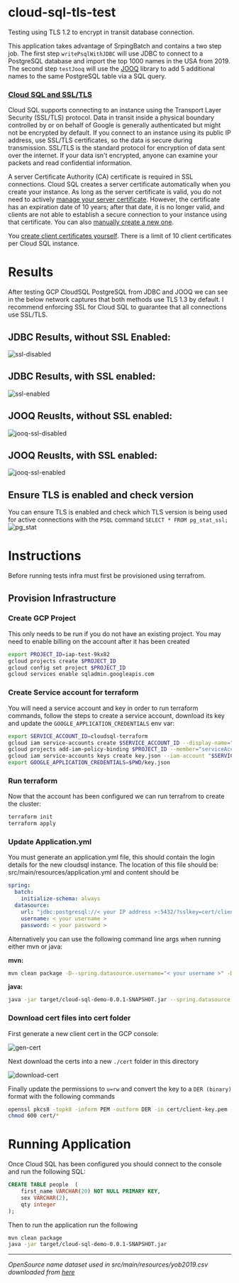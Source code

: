 # cloud-sql-tls-test
Testing using TLS 1.2 to encrypt in transit database connection.

This application takes advantage of SrpingBatch and contains a two step job. The first step `writePsqlWithJDBC` will use JDBC to connect to a PostgreSQL database and import the top 1000 names in the USA from 2019. The second step `testJooq` will use the [JOOQ](https://www.jooq.org/) library to add 5 additional names to the same PostgreSQL table via a SQL query. 

### [Cloud SQL and SSL/TLS](https://cloud.google.com/sql/docs/mysql/authorize-ssl)
Cloud SQL supports connecting to an instance using the Transport Layer Security (SSL/TLS) protocol. Data in transit inside a physical boundary controlled by or on behalf of Google is generally authenticated but might not be encrypted by default. If you connect to an instance using its public IP address, use SSL/TLS certificates, so the data is secure during transmission. SSL/TLS is the standard protocol for encryption of data sent over the internet. If your data isn't encrypted, anyone can examine your packets and read confidential information.

A server Certificate Authority (CA) certificate is required in SSL connections. Cloud SQL creates a server certificate automatically when you create your instance. As long as the server certificate is valid, you do not need to actively [manage your server certificate](https://cloud.google.com/sql/docs/mysql/manage-ssl-instance#manage-server-certs). However, the certificate has an expiration date of 10 years; after that date, it is no longer valid, and clients are not able to establish a secure connection to your instance using that certificate. You can also [manually create a new one](https://cloud.google.com/sql/docs/mysql/configure-ssl-instance#server-certs).

You [create client certificates yourself](https://cloud.google.com/sql/docs/mysql/configure-ssl-instance#client-certs). There is a limit of 10 client certificates per Cloud SQL instance.

# Results

After testing GCP CloudSQL PostgreSQL from JDBC and JOOQ we can see in the below network captures that both methods use TLS 1.3 by default. I recommend enforcing SSL for Cloud SQL to guarantee that all connections use SSL/TLS.

## JDBC Results, without SSL Enabled:
![ssl-disabled](./docs/ssl-disabled.png)

## JDBC Results, with SSL enabled:
![ssl-enabled](./docs/ssl-enabled.png)

## JOOQ Reuslts, without SSL enabled:
![jooq-ssl-disabled](./docs/jooq-ssl-disabled.png)

## JOOQ Reuslts, with SSL enabled:
![jooq-ssl-enabled](./docs/jooq-ssl-enabled.png)

## Ensure TLS is enabled and check version
You can ensure TLS is enabled and check which TLS version is being used for active connections with the `PSQL` command `SELECT * FROM pg_stat_ssl;`
![pg_stat](./docs/pg_stat.png)

# Instructions
Before running tests infra must first be provisioned using terrafrom.

## Provision Infrastructure

### Create GCP Project
This only needs to be run if you do not have an existing project. You may need to enable billing on the account after it has been created

```bash
export PROJECT_ID=iap-test-9kx82
gcloud projects create $PROJECT_ID
gcloud config set project $PROJECT_ID
gcloud services enable sqladmin.googleapis.com
```

### Create Service account for terraform
You will need a service account and key in order to run terraform commands, follow the steps to create a service account, download its key and update the `GOOGLE_APPLICATION_CREDENTIALS` env var:

```bash
export SERVICE_ACCOUNT_ID=cloudsql-terraform
gcloud iam service-accounts create $SERVICE_ACCOUNT_ID --display-name="CloudSQL Terraform"
gcloud projects add-iam-policy-binding $PROJECT_ID --member="serviceAccount:$SERVICE_ACCOUNT_ID@$PROJECT_ID.iam.gserviceaccount.com" --role="roles/owner"
gcloud iam service-accounts keys create key.json --iam-account "$SERVICE_ACCOUNT_ID@$PROJECT_ID.iam.gserviceaccount.com"
export GOOGLE_APPLICATION_CREDENTIALS=$PWD/key.json
```

### Run terraform
Now that the account has been configured we can run terrafrom to create the cluster:

```bash
terraform init
terraform apply
```

### Update Application.yml
You must generate an application.yml file, this should contain the login details for the new cloudsql instance. The location of this file should be: src/main/resources/application.yml and content should be

```yml
spring:
  batch:
    initialize-schema: always
  datasource:  
    url: "jdbc:postgresql://< your IP address >:5432/?sslkey=cert/client-key.pk8&requireSSL=true&sslrootcert=cert/server-ca.pem&sslcert=cert/client-cert.pem"  
    username: < your username >
    password: < your password >
```

Alternatively you can use the following command line args when running either mvn or java:

**mvn:** 
```bash
mvn clean package -D--spring.datasource.username="< your username >" -D--spring.datasource.password="< your password >" -D--spring.datasource.url="jdbc:postgresql://< your IP address >:5432/?sslkey=cert/client-key.pk8&requireSSL=true&sslrootcert=cert/server-ca.pem&sslcert=cert/client-cert.pem"
```
**java:** 
```bash
java -jar target/cloud-sql-demo-0.0.1-SNAPSHOT.jar --spring.datasource.username="< your username >" --spring.datasource.password="< your password >" --spring.datasource.url="jdbc:postgresql://< your IP address >:5432/?sslkey=cert/client-key.pk8&requireSSL=true&sslrootcert=cert/server-ca.pem&sslcert=cert/client-cert.pem"
```

### Download cert files into cert folder
First generate a new client cert in the GCP console:

![gen-cert](./docs/gen-cert.png)

Next download the certs into a new `./cert` folder in this directory

![download-cert](./docs/download-cert.png)

Finally update the permissions to `u=rw` and convert the key to a `DER (binary)` format with the following commands

```bash
openssl pkcs8 -topk8 -inform PEM -outform DER -in cert/client-key.pem -out cert/client-key.pk8 -nocrypt
chmod 600 cert/*
```

# Running Application
Once Cloud SQL has been configured you should connect to the console and run the following SQL:

```sql
CREATE TABLE people  (
    first_name VARCHAR(20) NOT NULL PRIMARY KEY,
    sex VARCHAR(2),
    qty integer
);
```

Then to run the application run the following

```bash
mvn clean package
java -jar target/cloud-sql-demo-0.0.1-SNAPSHOT.jar
```


---

*OpenSource name dataset used in src/main/resources/yob2019.csv downloaded from [here](https://www.ssa.gov/OACT/babynames/limits.html)*